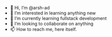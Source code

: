 - 👋 Hi, I’m @arsh-ad
- 👀 I’m interested in learning anything new
- 🌱 I’m currently learning fullstack development
- 💞️ I’m looking to collaborate on anything
- 📫 How to reach me, here itself.

<!---
arsh-ad/arsh-ad is a ✨ special ✨ repository because its `README.md` (this file) appears on your GitHub profile.
You can click the Preview link to take a look at your changes.
--->
